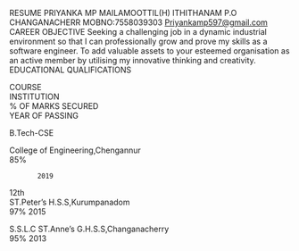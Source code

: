 RESUME
                                                                             PRIYANKA MP
                                                                                                   MAILAMOOTTIL(H)
                                                                                                   ITHITHANAM P.O
                                                                                                   CHANGANACHERR
MOBNO:7558039303
                                                                                                                                          Priyankamp597@gmail.com    
CAREER OBJECTIVE
Seeking a challenging job in a dynamic  industrial environment so that I can professionally grow and prove my skills as a software engineer. To add valuable assets to your esteemed organisation as an active member by utilising my innovative thinking and creativity.
EDUCATIONAL QUALIFICATIONS

COURSE	
               INSTITUTION	
% OF MARKS SECURED	
 YEAR OF PASSING

B.Tech-CSE
	
College of Engineering,Chengannur	
           85%     
	
           2019

 12th	
ST.Peter’s  H.S.S,Kurumpanadom	
            97%	
           2015

S.S.L.C	
ST.Anne’s  G.H.S.S,Changanacherry	
            95%	
            2013
